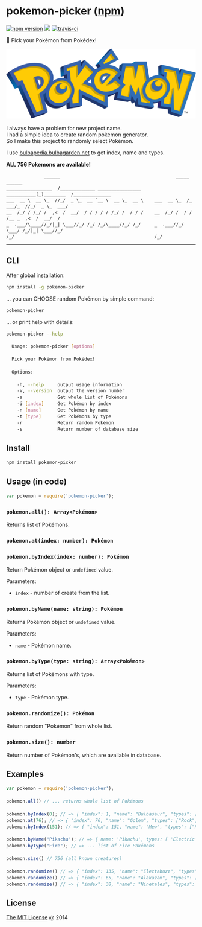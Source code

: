 # pokemon-picker ([npm](https://www.npmjs.com/package/pokemon-picker))

[![npm version](https://badge.fury.io/js/pokemon-picker.svg)](https://badge.fury.io/js/pokemon-picker)
![](https://img.shields.io/npm/dt/pokemon-picker.svg)
[![travis-ci](https://api.travis-ci.com/piecioshka/pokemon-picker.svg?branch=master)](https://app.travis-ci.com/github/piecioshka/pokemon-picker)

:art: Pick your Pokémon from Pokédex!

![](./images/logo.png)

I always have a problem for new project name.<br />
I had a simple idea to create random pokemon generator.<br />
So I make this project to randomly select Pokémon.

I use [bulbapedia.bulbagarden.net][0] to get index, name and types.<br />

**ALL 756 Pokemons are available!**

```
              ______                                           _____      ______
_________________  /_____________ ________________     ___________(_)________  /______________
___  __ \  __ \_  //_/  _ \_  __ `__ \  __ \_  __ \    ___  __ \_  /_  ___/_  //_/  _ \_  ___/
__  /_/ / /_/ /  ,<  /  __/  / / / / / /_/ /  / / /    __  /_/ /  / / /__ _  ,<  /  __/  /
_  .___/\____//_/|_| \___//_/ /_/ /_/\____//_/ /_/     _  .___//_/  \___/ /_/|_| \___//_/
/_/                                                    /_/

```

----

## CLI

After global installation:

```bash
npm install -g pokemon-picker
```

... you can CHOOSE random Pokémon by simple command:

```bash
pokemon-picker
```

... or print help with details:

```bash
pokemon-picker --help

  Usage: pokemon-picker [options]

  Pick your Pokémon from Pokédex!

  Options:

    -h, --help     output usage information
    -V, --version  output the version number
    -a             Get whole list of Pokémons
    -i [index]     Get Pokémon by index
    -n [name]      Get Pokémon by name
    -t [type]      Get Pokémons by type
    -r             Return random Pokémon
    -s             Return number of database size
```

## Install

```bash
npm install pokemon-picker
```

## Usage (in code)

```javascript
var pokemon = require('pokemon-picker');
```

### `pokemon.all(): Array<Pokémon>`

Returns list of Pokémons.

### `pokemon.at(index: number): Pokémon`
### `pokemon.byIndex(index: number): Pokémon`

Return Pokémon object or `undefined` value.

Parameters:

 * `index` - number of create from the list.

### `pokemon.byName(name: string): Pokémon`

Returns Pokémon object or `undefined` value.

Parameters:

 * `name` - Pokémon name.

### `pokemon.byType(type: string): Array<Pokémon>`

Returns list of Pokémons with type.

Parameters:

 * `type` - Pokémon type.

### `pokemon.randomize(): Pokémon`

Return random "Pokémon" from whole list.

### `pokemon.size(): number`

Return number of Pokémon's, which are available in database.

## Examples

```javascript
var pokemon = require('pokemon-picker');

pokemon.all() // ... returns whole list of Pokémons

pokemon.byIndex(0); // => { "index": 1, "name": "Bulbasaur", "types": ["Grass", "Poison"] }
pokemon.at(76); // => { "index": 76, "name": "Golem", "types": ["Rock", "Ground"] }
pokemon.byIndex(151); // => { "index": 151, "name": "Mew", "types": ["Psychic"] }

pokemon.byName("Pikachu"); // => { name: 'Pikachu', types: [ 'Electric' ], index: 25 }
pokemon.byType("Fire"); // => ... list of Fire Pokémons

pokemon.size() // 756 (all known creatures)

pokemon.randomize() // => { "index": 135, "name": "Electabuzz", "types": ["Electric"] }
pokemon.randomize() // => { "index": 65, "name": "Alakazam", "types": ["Psychic"] }
pokemon.randomize() // => { "index": 38, "name": "Ninetales", "types": ["Fire"] }
```

## License

[The MIT License](https://piecioshka.mit-license.org) @ 2014

[0]: http://bulbapedia.bulbagarden.net/wiki/List_of_Pok%C3%A9mon_by_National_Pok%C3%A9dex_number
